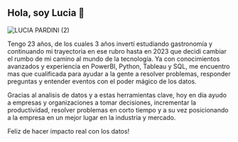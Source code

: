 ## Hola, soy Lucia 👋

![LUCIA PARDINI (2)](https://github.com/user-attachments/assets/2430da9a-ef41-4143-9753-58df291ded1b)

Tengo 23 años, de los cuales 3 años invertí estudiando gastronomía y continuando mi trayectoria en ese rubro hasta en 2023 que decidi cambiar el rumbo de mi camino al mundo de la tecnología.
Ya con conocimientos avanzados y experiencia en PowerBI, Python, Tableau y SQL, me encuentro mas que cualificada para ayudar a la gente a resolver problemas, responder preguntas y entender eventos con el poder mágico de los datos. 

Gracias al analisis de datos y a estas herramientas clave, hoy en dia ayudo a empresas y organizaciones a tomar decisiones, incrementar la productividad, resolver problemas en corto tiempo y a su vez posicionando a la empresa en un mejor lugar en la industria y mercado.

Feliz de hacer impacto real con los datos! 
